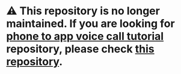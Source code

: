 # ⚠️ This repository is no longer maintained. If you are looking for [phone to app voice call tutorial](https://developer.nexmo.com/client-sdk/tutorials/phone-to-app/introduction/kotlin) repository, please check [this repository](https://github.com/nexmo-community/client-sdk-tutorials).
